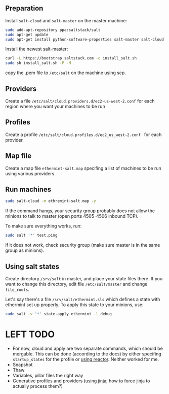## Preparation

Install `salt-cloud` and `salt-master` on the master machine:

```bash
sudo add-apt-repository ppa:saltstack/salt
sudo apt-get update
sudo apt-get install python-software-properties salt-master salt-cloud
```

Install the newest salt-master:
```bash
curl -L https://bootstrap.saltstack.com -o install_salt.sh
sudo sh install_salt.sh -P -M
```

copy the .pem file to `/etc/salt` on the machine using scp.

## Providers

Create a file `/etc/salt/cloud.providers.d/ec2-us-west-2.conf` for each region where you want your machines to be run

## Profiles

Create a profile `/etc/salt/cloud.profiles.d/ec2_us_west-2.conf ` for each provider.

## Map file

Create a map file `ethermint-salt.map` specifing a list of machines to be run using various providers.

## Run machines

```bash
sudo salt-cloud -m ethremint-salt.map -y
```

If the command hangs, your security group probably does not allow the minions to talk to master (open ports 4505-4506 inbound TCP). 

To make sure everything works, run:

```bash
sudo salt '*' test.ping
```

If it does not work, check security group (make sure master is in the same group as minions).

## Using salt states

Create directory `/srv/salt` in master, and place your state files there.
If you want to change this directory, edit file `/etc/salt/master` and change `file_roots`. 
 
Let's say there's a file `/srv/salt/ethermint.sls` which defines a state with ethermint set up properly. To apply this state to your minions, use:

```bash
sudo salt -v '*' state.apply ethermint -l debug
```


# LEFT TODO

* For now, cloud and apply are two separate commands, which should be mergable. This can be done (according to the docs) by either specifing `startup_states` for the profile or [using reactor](https://docs.saltstack.com/en/latest/topics/cloud/reactor.html#example-reactor-based-highstate). Neither worked for me.
* Snapshot
* Thaw
* Variables, pillar files the right way
* Generative profiles and providers (using jinja; how to force jinja to actually process them?)
